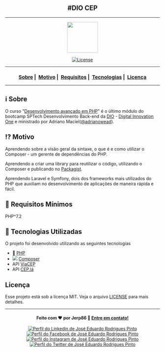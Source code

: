 <h2 align="center">#DIO CEP</h2>

___

<p align="center">
  <img src="https://user-images.githubusercontent.com/54115624/101699995-0bd6e600-3a5b-11eb-8c2a-6c305ab1ebfe.png" width="100" heigth="100">
</p>


<p align="center">
  <a href="LICENSE">
    <img alt="License" src="https://img.shields.io/badge/license-MIT-%23F8952D">
  </a>
</p>

___

<h3 align="center">
  <a href="#information_source-sobre">Sobre</a>&nbsp;|&nbsp;
  <a href="#interrobang-motivo">Motivo</a>&nbsp;|&nbsp;
  <a href="#seedling-requisitos-mínimos">Requisitos</a>&nbsp;|&nbsp;
  <a href="#rocket-tecnologias-utilizadas">Tecnologias</a>&nbsp;|&nbsp;
  <a href="#licença">Licença</a>
</h3>

___


## :information_source: Sobre

O curso "[Desenvolvimento avançado em PHP](https://web.digitalinnovation.one/course/desenvolvimento-avancado-em-php/learning/0b660cad-4ebe-4e90-80dd-1519600500e9/)" é o último módulo do bootcamp SPTech Desenvolvimento Back-end da [DIO](https://github.com/digitalinnovationone) - [Digital Innovation One](https://digitalinnovation.one/) e ministrado por Adriano Maciel([@adrianowead](https://github.com/adrianowead)).

## :interrobang: Motivo

Aprendendo sobre a visão geral da sintaxe, o que é e como utilizar o Composer - um gerente de dependências do PHP.

Aprendendo a criar uma library para reutilizar o código, utilizando o Composer e publicando no [Packagist](https://packagist.org/).

Aprendendo Laravel e Symfony, dois dos frameworks mais utilizados do PHP que auxiliam no desenvolvimento de aplicações de maneira rápida e fácil.

## :seedling: Requisitos Mínimos

PHP^7.2

## :rocket: Tecnologias Utilizadas 

O projeto foi desenvolvido utilizando as seguintes tecnologias

- :elephant: [PHP](https://www.php.net/manual/pt_BR/intro-whatis.php)
- <img src="https://avatars1.githubusercontent.com/u/837015?s=30&v=4"> [Composer](https://getcomposer.org/)
- API [ViaCEP](http://viacep.com.br)
- API [CEP.lá](http://cep.la/)


## Licença 

Esse projeto está sob a licença MIT. Veja o arquivo [LICENSE](LICENSE) para mais detalhes.

---

<h4 align="center">
  Feito com ❤️ por Jerp86 👋️ <a href="mailto:jerp4@hotmail.com">Entre em contato!</a>
</h4>

<p align="center">
  <a href="https://www.linkedin.com/in/jerp/">
    <img alt="Perfil do Linkedin de José Eduardo Rodrigues Pinto" src="https://img.shields.io/badge/LinkedIn-jerp-0e76a8?style=flat&logoColor=white&logo=linkedin">
  </a>
  <a href="https://www.facebook.com/jerpbtu">
    <img alt="Perfil do Facebook de José Eduardo Rodrigues Pinto" src="https://img.shields.io/badge/Facebook-jerpbtu-1778F2?style=flat&logoColor=white&logo=facebook">
  </a>
  <a href="https://www.instagram.com/jerpbtu/">
    <img alt="Perfil do Instagram de José Eduardo Rodrigues Pinto" src="https://img.shields.io/badge/Instagram-@jerpbtu-833AB4?style=flat&logoColor=white&logo=instagram">
  </a>
  <a href="https://twitter.com/jerpbtu">
    <img alt="Perfil do Twitter de José Eduardo Rodrigues Pinto" src="https://img.shields.io/twitter/follow/jerpbtu?style=flat&logoColor=white&logo=Twitter">
  </a>
</p>